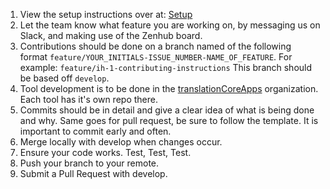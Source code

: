 1. View the setup instructions over at: [Setup](https://github.com/unfoldingWord-dev/translationCore/wiki/Setup)
2. Let the team know what feature you are working on, by messaging us on Slack, and making use of the Zenhub board.
3. Contributions should be done on a branch named of the following format `feature/YOUR_INITIALS-ISSUE_NUMBER-NAME_OF_FEATURE`. For example: `feature/ih-1-contributing-instructions` This branch should be based off `develop`.
4. Tool development is to be done in the [translationCoreApps](https://github.com/translationCoreApps) organization. Each tool has it's own repo there.  
5. Commits should be in detail and give a clear idea of what is being done and why. Same goes for pull request, be sure to follow the template. It is important to commit early and often.
6. Merge locally with develop when changes occur.
7. Ensure your code works. Test, Test, Test.
8. Push your branch to your remote.
9. Submit a Pull Request with develop.
